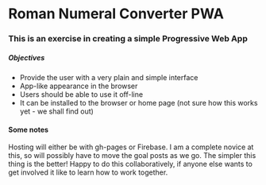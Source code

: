 # Roman Numeral Converter PWA

### This is an exercise in creating a simple Progressive Web App

##### Objectives

* Provide the user with a very plain and simple interface
* App-like appearance in the browser
* Users should be able to use it off-line
* It can be installed to the browser or home page
  (not sure how this works yet - we shall find out)


#### Some notes

Hosting will either be with gh-pages or Firebase. I am a complete novice at this,
so will possibly have to move the goal posts as we go.
The simpler this thing is the better! Happy to do this collaboratively, if
anyone else wants to get involved it like to learn how to work together.
